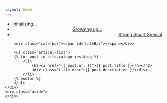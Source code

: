 ```yaml
---
layout: home
---
```


<div class="index-content blog">
    <div class="section">
        <ul class="artical-cate">
           <li class="on"><a href="/"><span>Initializing...</span></a></li>
            <li style="text-align:center"><a href="/opinion"><span>Growinng up...</span></a></li>
            <li style="text-align:right"><a href="/project"><span>Strong Smart Special</span></a></li>
        </ul>

        <div class="cate-bar"><span id="cateBar"></span></div>

        <ul class="artical-list">
        {% for post in site.categories.blog %}
            <li>
                <h2><a href="{{ post.url }}">{{ post.title }}</a></h2>
                <div class="title-desc">{{ post.description }}</div>
            </li>
        {% endfor %}
        </ul>
    </div>
    <div class="aside">
    </div>
</div>
